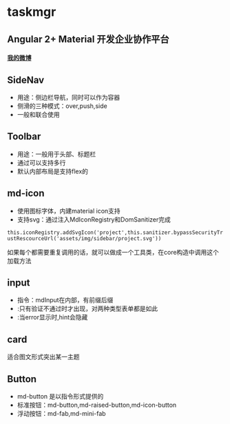 # taskmgr

## Angular 2+ Material 开发企业协作平台

#### [我的微博](http://weibo.com/u/3826537889?refer_flag=1001030201_&is_all=1)

## SideNav

- 用途：侧边栏导航，同时可以作为容器
- 侧滑的三种模式：over,push,side
- 一般和<md-sidenav-container>联合使用

## Toolbar

- 用途：一般用于头部、标题栏
- 通过<md-toolbar-row>可以支持多行
- 默认内部布局是支持flex的

## md-icon

- 使用图标字体，内建material icon支持
- 支持svg：通过注入MdIconRegistry和DomSanitizer完成

`this.iconRegistry.addSvgIcon('project',this.sanitizer.bypassSecurityTrustRescourceUrl('assets/img/sidebar/project.svg'))`

如果每个都需要重复调用的话，就可以做成一个工具类，在core构造中调用这个加载方法

## input

- 指令：mdInput在<md-input-container>内部，有前缀后缀
- <md-error>:只有验证不通过时才出现，对两种类型表单都是如此
- <md-hint>:当error显示时,hint会隐藏

## card

适合图文形式突出某一主题

## Button

- md-button 是以指令形式提供的
- 标准按钮：md-button,md-raised-button,md-icon-button
- 浮动按钮：md-fab,md-mini-fab
